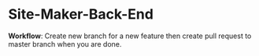 # Site-Maker-Back-End

<b>Workflow</b>:
Create new branch for a new feature then create pull request to master branch when you are done.
